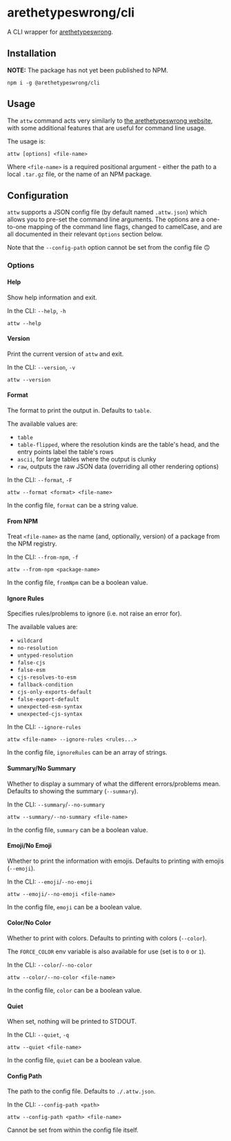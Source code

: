 # arethetypeswrong/cli

A CLI wrapper for [arethetypeswrong](https://arethetypeswrong.github.io/).

## Installation

**NOTE:** The package has not yet been published to NPM.

```shell
npm i -g @arethetypeswrong/cli
```

<!-- Or, using `npx`: -->
<!---->
<!-- ```shell -->
<!-- npx attw -->
<!-- ``` -->

## Usage

The `attw` command acts very similarly to [the arethetypeswrong website](https://arethetypeswrong.github.io/), with some additional features that are useful for command line usage.

The usage is:

```shell
attw [options] <file-name>
```

Where `<file-name>` is a required positional argument - either the path to a local `.tar.gz` file, or the name of an NPM package.

## Configuration

`attw` supports a JSON config file (by default named `.attw.json`) which allows you to pre-set the command line arguments. The options are a one-to-one mapping of the command line flags, changed to camelCase, and are all documented in their relevant `Options` section below.

Note that the `--config-path` option cannot be set from the config file :upside_down_face:

### Options

#### Help

Show help information and exit.

In the CLI: `--help`, `-h`

```shell
attw --help
```

#### Version

Print the current version of `attw` and exit.

In the CLI: `--version`, `-v`

```shell
attw --version
```

#### Format

The format to print the output in. Defaults to `table`.

The available values are:
- `table`
- `table-flipped`, where the resolution kinds are the table's head, and the entry points label the table's rows
- `ascii`, for large tables where the output is clunky
- `raw`, outputs the raw JSON data (overriding all other rendering options)

In the CLI: `--format`, `-F`

```shell
attw --format <format> <file-name>
```

In the config file, `format` can be a string value.

#### From NPM

Treat `<file-name>` as the name (and, optionally, version) of a package from the NPM registry.

In the CLI: `--from-npm`, `-f`

```shell
attw --from-npm <package-name>
```

In the config file, `fromNpm` can be a boolean value.

#### Ignore Rules

Specifies rules/problems to ignore (i.e. not raise an error for).

The available values are:
- `wildcard`
- `no-resolution`
- `untyped-resolution`
- `false-cjs`
- `false-esm`
- `cjs-resolves-to-esm`
- `fallback-condition`
- `cjs-only-exports-default`
- `false-export-default`
- `unexpected-esm-syntax`
- `unexpected-cjs-syntax`

In the CLI: `--ignore-rules`

```shell
attw <file-name> --ignore-rules <rules...>
```

In the config file, `ignoreRules` can be an array of strings.

#### Summary/No Summary

Whether to display a summary of what the different errors/problems mean. Defaults to showing the summary (`--summary`).

In the CLI: `--summary`/`--no-summary`

```shell
attw --summary/--no-summary <file-name>
```

In the config file, `summary` can be a boolean value.

#### Emoji/No Emoji

Whether to print the information with emojis. Defaults to printing with emojis (`--emoji`).

In the CLI: `--emoji`/`--no-emoji`

```shell
attw --emoji/--no-emoji <file-name>
```

In the config file, `emoji` can be a boolean value.

#### Color/No Color

Whether to print with colors. Defaults to printing with colors (`--color`).

The `FORCE_COLOR` env variable is also available for use (set is to `0` or `1`).

In the CLI: `--color`/`--no-color`

```shell
attw --color/--no-color <file-name>
```

In the config file, `color` can be a boolean value.

#### Quiet

When set, nothing will be printed to STDOUT.

In the CLI: `--quiet`, `-q`

```shell
attw --quiet <file-name>
```

In the config file, `quiet` can be a boolean value.

#### Config Path

The path to the config file. Defaults to `./.attw.json`.

In the CLI: `--config-path <path>`

```shell
attw --config-path <path> <file-name>
```

Cannot be set from within the config file itself.

